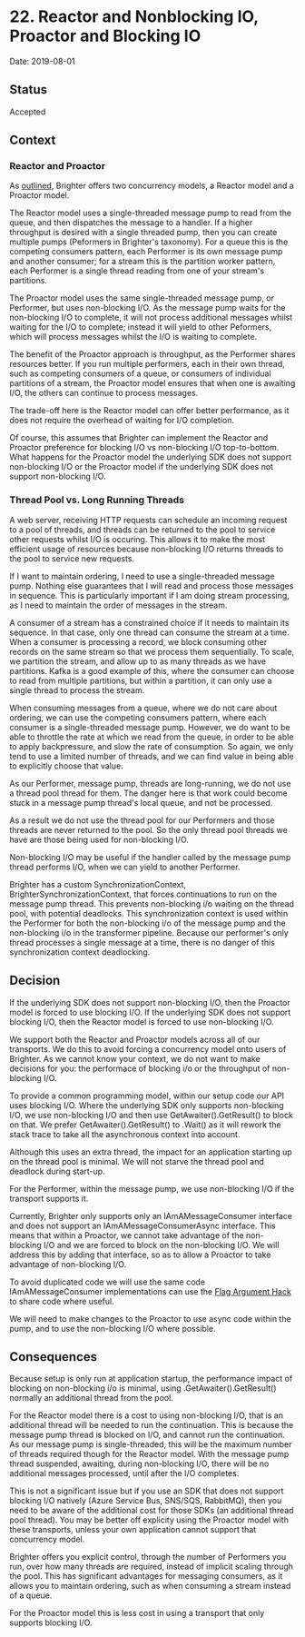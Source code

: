 # 22. Reactor and Nonblocking IO, Proactor and Blocking IO

Date: 2019-08-01

## Status

Accepted

## Context

### Reactor and Proactor

As [outlined](0002-use-a-single-threaded-message-pump.md), Brighter offers two concurrency models, a Reactor model and a Proactor model. 

The Reactor model uses a single-threaded message pump to read from the queue, and then dispatches the message to a handler. If a higher throughput is desired with a single threaded pump, then you can create multiple pumps (Peformers in Brighter's taxonomy). For a queue this is the competing consumers pattern, each Performer is its own message pump and another consumer; for a stream this is the partition worker pattern, each Performer is a single thread reading from one of your stream's partitions. 

The Proactor model uses the same single-threaded message pump, or Performer, but uses non-blocking I/O. As the message pump waits for the non-blocking I/O to complete, it will not process additional messages whilst waiting for the I/O to complete; instead it will yield to other Peformers, which will process messages whilst the I/O is waiting to complete. 

The benefit of the Proactor approach is throughput, as the Performer shares resources better. If you run multiple performers, each in their own thread, such as competing consumers of a queue, or consumers of individual partitions of a stream, the Proactor model ensures that when one is awaiting I/O, the others can continue to process messages.

The trade-off here is the Reactor model can offer better performance, as it does not require the overhead of waiting for I/O completion. 

Of course, this assumes that Brighter can implement the Reactor and Proactor preference for blocking I/O vs non-blocking I/O top-to-bottom. What happens for the Proactor model the underlying SDK does not support non-blocking I/O or the Proactor model if the underlying SDK does not support non-blocking I/O.

### Thread Pool vs. Long Running Threads

A web server, receiving HTTP requests can schedule an incoming request to a pool of threads, and threads can be returned to the pool to service other requests whilst I/O is occuring. This allows it to make the most efficient usage of resources because non-blocking I/O returns threads to the pool to service new requests. 

If I want to maintain ordering, I need to use a single-threaded message pump. Nothing else guarantees that I will read and process those messages in sequence. This is particularly important if I am doing stream processing, as I need to maintain the order of messages in the stream.

A consumer of a stream has a constrained choice if it needs to maintain its sequence. In that case, only one thread can consume the stream at a time. When a consumer is processing a record, we block consuming other records on the same stream so that we process them sequentially. To scale, we partition the stream, and allow up to as many threads as we have partitions. Kafka is a good example of this, where the consumer can choose to read from multiple partitions, but within a partition, it can only use a single thread to process the stream.

When consuming messages from a queue, where we do not care about ordering, we can use the competing consumers pattern, where each consumer is a single-threaded message pump. However, we do want to be able to throttle the rate at which we read from the queue, in order to be able to apply backpressure, and slow the rate of consumption. So again, we only tend to use a limited number of threads, and we can find value in being able to explicitly choose that value. 

As our Performer, message pump, threads are long-running, we do not use a thread pool thread for them. The danger here is that work could become stuck in a message pump thread's local queue, and not be processed.

As a result we do not use the thread pool for our Performers and those threads are never returned to the pool. So the only thread pool threads we have are those being used for non-blocking I/O. 

Non-blocking I/O may be useful if the handler called by the message pump thread performs I/O, when we can yield to another Performer. 

Brighter has a custom SynchronizationContext, BrighterSynchronizationContext, that forces continuations to run on the message pump thread. This prevents non-blocking i/o waiting on the thread pool, with potential deadlocks. This synchronization context is used within the Performer for both the non-blocking i/o of the message pump and the non-blocking i/o in the transformer pipeline. Because our performer's only thread processes a single message at a time, there is no danger of this synchronization context deadlocking.

## Decision

If the underlying SDK does not support non-blocking I/O, then the Proactor model is forced to use blocking I/O. If the underlying SDK does not support blocking I/O, then the Reactor model is forced to use non-blocking I/O.

We support both the Reactor and Proactor models across all of our transports. We do this to avoid forcing a concurrency model onto users of Brighter. As we cannot know your context, we do not want to make decisions for you: the performace of blocking i/o or the throughput of non-blocking I/O.

To provide a common programming model, within our setup code our API uses blocking I/O. Where the underlying SDK only supports non-blocking I/O, we use non-blocking I/O and then use GetAwaiter().GetResult() to block on that. We prefer GetAwaiter().GetResult() to .Wait() as it will rework the stack trace to take all the asynchronous context into account.

Although this uses an extra thread, the impact for an application starting up on the thread pool is minimal. We will not starve the thread pool and deadlock during start-up.

For the Performer, within the message pump, we use non-blocking I/O if the transport supports it. 

Currently, Brighter only supports only an IAmAMessageConsumer interface and does not support an IAmAMessageConsumerAsync interface. This means that within a Proactor, we cannot take advantage of the non-blocking I/O and we are forced to block on the non-blocking I/O. We will address this by adding that interface, so as to allow a Proactor to take advantage of non-blocking I/O.

To avoid duplicated code we will use the same code IAmAMessageConsumer implementations can use the [Flag Argument Hack](https://learn.microsoft.com/en-us/archive/msdn-magazine/2015/july/async-programming-brownfield-async-development) to share code where useful. 

We will need to make changes to the Proactor to use async code within the pump, and to use the non-blocking I/O where possible.

## Consequences

Because setup is only run at application startup, the performance impact of blocking on non-blocking i/o is minimal, using .GetAwaiter().GetResult() normally an additional thread from the pool.

For the Reactor model there is a cost to using non-blocking I/O, that is an additional thread will be needed to run the continuation. This is because the message pump thread is blocked on I/O, and cannot run the continuation. As our message pump is single-threaded, this will be the maximum number of threads required though for the Reactor model. With the message pump thread suspended, awaiting, during non-blocking I/O, there will be no additional messages processed, until after the I/O completes.

This is not a significant issue but if you use an SDK that does not support blocking I/O natively (Azure Service Bus, SNS/SQS, RabbitMQ), then you need to be aware of the additional cost for those SDKs (an additional thread pool thread). You may be better off explicity using the Proactor model with these transports, unless your own application cannot support that concurrency model.

Brighter offers you explicit control, through the number of Performers you run, over how many threads are required, instead of implicit scaling through the pool. This has significant advantages for messaging consumers, as it allows you to maintain ordering, such as when consuming a stream instead of a queue.

For the Proactor model this is less cost in using a transport that only supports blocking I/O.  
